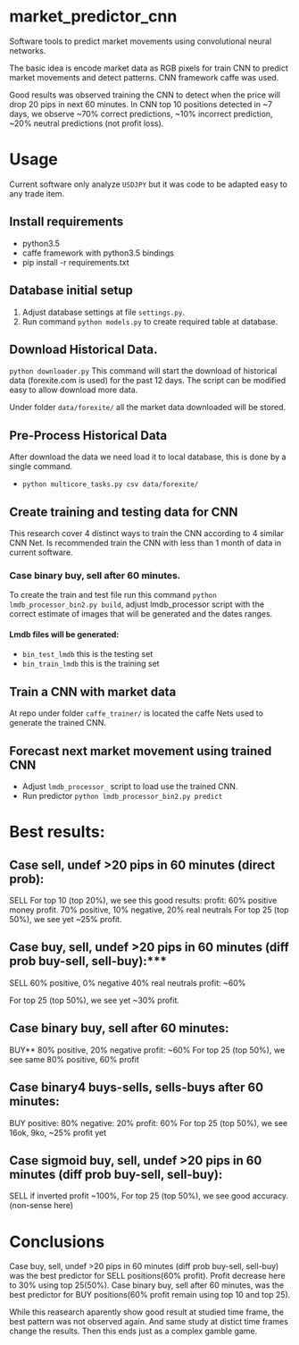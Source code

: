 # market_predictor_cnn
Software tools to predict market movements using convolutional neural networks.

The basic idea is encode market data as RGB pixels for train CNN to predict market movements and detect patterns.
CNN framework caffe was used.

Good results was observed training the CNN to detect when the price will drop 20 pips in next 60 minutes.
In CNN top 10 positions detected in ~7 days, we observe ~70% correct predictions, ~10% incorrect prediction,
~20% neutral predictions (not profit loss).

# Usage

Current software only analyze `USDJPY` but it was code to be adapted easy to any trade item.

## Install requirements

- python3.5
- caffe framework with python3.5 bindings
- pip install -r requirements.txt

## Database initial setup

1. Adjust database settings at file `settings.py`.
2. Run command `python models.py` to create required table at database.

## Download Historical Data.

`python downloader.py` This command will start the download of historical data (forexite.com is used) for the past 12
days. The script can be modified easy to allow download more data.

Under folder `data/forexite/` all the market data downloaded will be stored.

## Pre-Process Historical Data

After download the data we need load it to local database, this is done by a single command.

- `python multicore_tasks.py csv data/forexite/`

## Create training and testing data for CNN

This research cover 4 distinct ways to train the CNN according to 4 similar CNN Net.
Is recommended train the CNN with less than 1 month of data in current software.

### Case binary buy, sell after 60 minutes.

To create the train and test file run this command `python lmdb_processor_bin2.py build`, adjust lmdb_processor
script with the correct estimate of images that will be generated and the dates ranges.

#### Lmdb files will be generated:

- `bin_test_lmdb` this is the testing set
- `bin_train_lmdb` this is the training set

## Train a CNN with market data

At repo under folder `caffe_trainer/` is located the caffe Nets used to generate the trained CNN.

## Forecast next market movement using trained CNN

- Adjust `lmdb_processor_` script to load use the trained CNN.
- Run predictor `python lmdb_processor_bin2.py predict`

# Best results:

## Case sell, undef >20 pips in 60 minutes (direct prob):
SELL
For top 10 (top 20%), we see this good results: profit:  60% positive money profit. 70% positive,  10% negative, 20%
real neutrals
For top 25 (top 50%), we see yet ~25% profit.

## Case buy, sell, undef >20 pips in 60 minutes (diff prob buy-sell, sell-buy):***
SELL
60% positive, 
0% negative
40% real neutrals
profit: ~60%

For top 25 (top 50%), we see yet ~30% profit.

## Case binary buy, sell after 60 minutes:
BUY**
80% positive, 
20% negative
profit: ~60%
For top 25 (top 50%), we see same 80% positive, 60% profit

## Case binary4  buys-sells, sells-buys after 60 minutes:
BUY
positive: 80%
negative: 20%
profit: 60%
For top 25 (top 50%), we see 16ok, 9ko,  ~25% profit yet

## Case sigmoid buy, sell, undef >20 pips in 60 minutes (diff prob buy-sell, sell-buy):
SELL
if inverted profit ~100%, For top 25 (top 50%), we see good accuracy. (non-sense here)

# Conclusions  
Case buy, sell, undef >20 pips in 60 minutes (diff prob buy-sell, sell-buy) was the best predictor for SELL
positions(60% profit). Profit decrease here to 30% using top 25(50%).
Case binary buy, sell after 60 minutes, was the best predictor for BUY positions(60% profit remain using top
10 and top 25).

While this reasearch aparently show good result at studied time frame, the best pattern was not observed again.
And same study at distict time frames change the results. Then this ends just as a complex gamble game.



